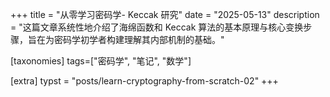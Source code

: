 +++
title = "从零学习密码学- Keccak 研究"
date = "2025-05-13"
description = "这篇文章系统性地介绍了海绵函数和 Keccak 算法的基本原理与核心变换步骤，旨在为密码学初学者构建理解其内部机制的基础。"

[taxonomies]
tags=["密码学", "笔记", "数学"]

[extra]
typst = "posts/learn-cryptography-from-scratch-02"
+++
